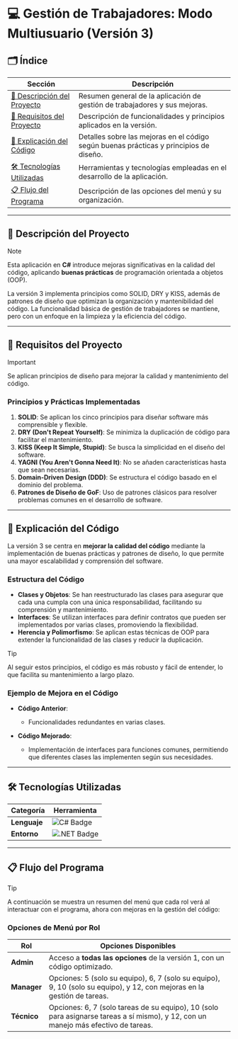 # 💻 **Gestión de Trabajadores: Modo Multiusuario (Versión 3)**

## 🗂️ Índice

| Sección                                      | Descripción                                                               |
|----------------------------------------------|---------------------------------------------------------------------------|
| [📄 Descripción del Proyecto](#📄-descripción-del-proyecto) | Resumen general de la aplicación de gestión de trabajadores y sus mejoras.|
| [📜 Requisitos del Proyecto](#📜-requisitos-del-proyecto)  | Descripción de funcionalidades y principios aplicados en la versión.     |
| [📝 Explicación del Código](#📝-explicación-del-código)    | Detalles sobre las mejoras en el código según buenas prácticas y principios de diseño.|
| [🛠️ Tecnologías Utilizadas](#🛠️-tecnologías-utilizadas) | Herramientas y tecnologías empleadas en el desarrollo de la aplicación.   |
| [📋 Flujo del Programa](#📋-flujo-del-programa)           | Descripción de las opciones del menú y su organización.                   |

---

## 📄 Descripción del Proyecto

> [!NOTE]  
> Esta aplicación en **C#** introduce mejoras significativas en la calidad del código, aplicando **buenas prácticas** de programación orientada a objetos (OOP).

La versión 3 implementa principios como SOLID, DRY y KISS, además de patrones de diseño que optimizan la organización y mantenibilidad del código. La funcionalidad básica de gestión de trabajadores se mantiene, pero con un enfoque en la limpieza y la eficiencia del código.

---

## 📜 Requisitos del Proyecto

> [!IMPORTANT]  
> Se aplican principios de diseño para mejorar la calidad y mantenimiento del código.

### Principios y Prácticas Implementadas

1. **SOLID**: Se aplican los cinco principios para diseñar software más comprensible y flexible.
2. **DRY (Don't Repeat Yourself)**: Se minimiza la duplicación de código para facilitar el mantenimiento.
3. **KISS (Keep It Simple, Stupid)**: Se busca la simplicidad en el diseño del software.
4. **YAGNI (You Aren't Gonna Need It)**: No se añaden características hasta que sean necesarias.
5. **Domain-Driven Design (DDD)**: Se estructura el código basado en el dominio del problema.
6. **Patrones de Diseño de GoF**: Uso de patrones clásicos para resolver problemas comunes en el desarrollo de software.

---

## 📝 Explicación del Código

La versión 3 se centra en **mejorar la calidad del código** mediante la implementación de buenas prácticas y patrones de diseño, lo que permite una mayor escalabilidad y comprensión del software.

### Estructura del Código

- **Clases y Objetos**: Se han reestructurado las clases para asegurar que cada una cumpla con una única responsabilidad, facilitando su comprensión y mantenimiento.
- **Interfaces**: Se utilizan interfaces para definir contratos que pueden ser implementados por varias clases, promoviendo la flexibilidad.
- **Herencia y Polimorfismo**: Se aplican estas técnicas de OOP para extender la funcionalidad de las clases y reducir la duplicación.

> [!TIP]  
> Al seguir estos principios, el código es más robusto y fácil de entender, lo que facilita su mantenimiento a largo plazo.

### Ejemplo de Mejora en el Código

- **Código Anterior**: 
  - Funcionalidades redundantes en varias clases.
  
- **Código Mejorado**: 
  - Implementación de interfaces para funciones comunes, permitiendo que diferentes clases las implementen según sus necesidades.

---

## 🛠️ Tecnologías Utilizadas

| Categoría             | Herramienta                                                                                   |
|-----------------------|-----------------------------------------------------------------------------------------------|
| **Lenguaje**          | <img src="https://img.shields.io/badge/c%23-%23239120.svg?style=for-thebadge&logo=csharp&logoColor=white" alt="C# Badge"/> |
| **Entorno**           | <img src="https://img.shields.io/badge/.NET-%230512B0.svg?style=for-thebadge&logo=dotnet&logoColor=white" alt=".NET Badge"/> |

---

## 📋 Flujo del Programa

> [!TIP]  
> A continuación se muestra un resumen del menú que cada rol verá al interactuar con el programa, ahora con mejoras en la gestión del código:

### Opciones de Menú por Rol

| Rol           | Opciones Disponibles                                                                                      |
|---------------|----------------------------------------------------------------------------------------------------------|
| **Admin**     | Acceso a **todas las opciones** de la versión 1, con un código optimizado.                              |
| **Manager**   | Opciones: 5 (solo su equipo), 6, 7 (solo su equipo), 9, 10 (solo su equipo), y 12, con mejoras en la gestión de tareas. |
| **Técnico**   | Opciones: 6, 7 (solo tareas de su equipo), 10 (solo para asignarse tareas a sí mismo), y 12, con un manejo más efectivo de tareas. |
